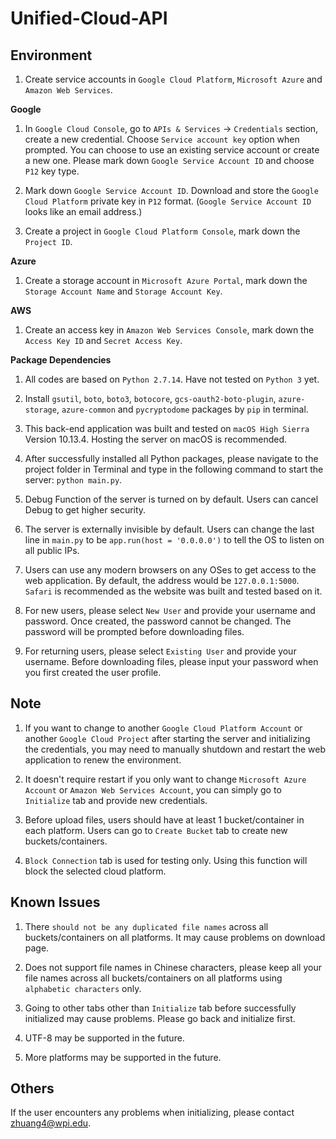 # Unified-Cloud-API

## Environment

1. Create service accounts in `Google Cloud Platform`, `Microsoft Azure` and `Amazon Web Services`.

**Google**

1. In `Google Cloud Console`, go to `APIs & Services` &rightarrow; `Credentials` section, create a new credential. Choose `Service account key` option when prompted. You can choose to use an existing service account or create a new one. Please mark down `Google Service Account ID` and choose `P12` key type.

2. Mark down `Google Service Account ID`. Download and store the `Google Cloud Platform` private key in `P12` format.
(`Google Service Account ID` looks like an email address.)

3. Create a project in `Google Cloud Platform Console`, mark down the `Project ID`.

**Azure**

1. Create a storage account in `Microsoft Azure Portal`, mark down the `Storage Account Name` and `Storage Account Key`.

**AWS**

1. Create an access key in `Amazon Web Services Console`, mark down the `Access Key ID` and `Secret Access Key`.

**Package Dependencies**

1. All codes are based on `Python 2.7.14`. Have not tested on `Python 3` yet.

2. Install `gsutil`, `boto`, `boto3`, `botocore`, `gcs-oauth2-boto-plugin`, `azure-storage`, `azure-common` and `pycryptodome` packages by `pip` in terminal.

3. This back-end application was built and tested on `macOS High Sierra` Version 10.13.4. Hosting the server on macOS is recommended.

4. After successfully installed all Python packages, please navigate to the project folder in Terminal and type in the following command to start the server: `python main.py`.

5. Debug Function of the server is turned on by default. Users can cancel Debug to get higher security.

6. The server is externally invisible by default. Users can change the last line in `main.py` to be `app.run(host = '0.0.0.0')` to tell the OS to listen on all public IPs.

7. Users can use any modern browsers on any OSes to get access to the web application. By default, the address would be `127.0.0.1:5000`. `Safari` is recommended as the website was built and tested based on it.

8. For new users, please select `New User` and provide your username and password. Once created, the password cannot be changed. The password will be prompted before downloading files.

9. For returning users, please select `Existing User` and provide your username. Before downloading files, please input your password when you first created the user profile.

## Note
1. If you want to change to another `Google Cloud Platform Account` or another `Google Cloud Project` after starting the server and initializing the credentials, you may need to manually shutdown and restart the web application to renew the environment.

2. It doesn't require restart if you only want to change `Microsoft Azure Account` or `Amazon Web Services Account`, you can simply go to `Initialize` tab and provide new credentials.

3. Before upload files, users should have at least 1 bucket/container in each platform. Users can go to `Create Bucket` tab to create new buckets/containers.

4. `Block Connection` tab is used for testing only. Using this function will block the selected cloud platform.

## Known Issues
1. There `should not be any duplicated file names` across all buckets/containers on all platforms. It may cause problems on download page.

2. Does not support file names in Chinese characters, please keep all your file names across all buckets/containers on all platforms using `alphabetic characters` only.

3. Going to other tabs other than `Initialize` tab before successfully initialized may cause problems. Please go back and initialize first.

4. UTF-8 may be supported in the future.

5. More platforms may be supported in the future.

## Others

If the user encounters any problems when initializing, please contact <zhuang4@wpi.edu>.
